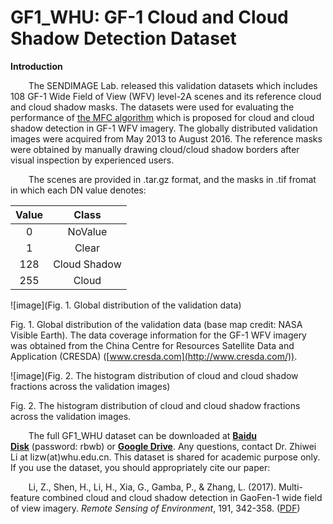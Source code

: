 # GF1_WHU: GF-1 Cloud and Cloud Shadow Detection Dataset

**Introduction**

`    `The SENDIMAGE Lab. released this validation datasets which includes 108 GF-1 Wide Field of View (WFV) level-2A scenes and its reference cloud and cloud shadow masks. The datasets were used for evaluating the performance of [the MFC algorithm](http://sendimage.whu.edu.cn/en/mfc/) which is proposed for cloud and cloud shadow detection in GF-1 WFV imagery. The globally distributed validation images were acquired from May 2013 to August 2016. The reference masks were obtained by manually drawing cloud/cloud shadow borders after visual inspection by experienced users.

`    `The scenes are provided in .tar.gz format, and the masks in .tif fromat in which each DN value denotes:

|**Value**|**Class**|
| :-: | :-: |
|0|NoValue|
|1|Clear|
|128|Cloud Shadow|
|255|Cloud|

![image](Fig. 1. Global distribution of the validation data)

Fig. 1. Global distribution of the validation data (base map credit: NASA Visible Earth). The data coverage information for the GF-1 WFV imagery was obtained from the China Centre for Resources Satellite Data and Application (CRESDA) ([www.cresda.com](http://www.cresda.com/)).

![image](Fig. 2. The histogram distribution of cloud and cloud shadow fractions across the validation images)

Fig. 2. The histogram distribution of cloud and cloud shadow fractions across the validation images.

`    `The full GF1\_WHU dataset can be downloaded at [**Baidu Disk**](https://pan.baidu.com/s/19uc0k-kUIN5uC2AbETg1eA) (password: rbwb) or [**Google Drive**](https://drive.google.com/file/d/1iicE9SzCsxXX7l76Bje3N0T1UPq_orcC/view?usp=sharing). Any questions, contact Dr. Zhiwei Li at lizw(at)whu.edu.cn. This dataset is shared for academic purpose only. If you use the dataset, you should appropriately cite our paper:

`    `Li, Z., Shen, H., Li, H., Xia, G., Gamba, P., & Zhang, L. (2017). Multi-feature combined cloud and cloud shadow detection in GaoFen-1 wide field of view imagery. *Remote Sensing of Environment*, 191, 342-358. ([PDF](http://sendimage.whu.edu.cn/wp-content/uploads/2017/02/2017_RSE_Multi-feature-combined-cloud-and-cloud-shadow-detection-in-GaoFen-1-wide-field-of-view-imagery.pdf))

